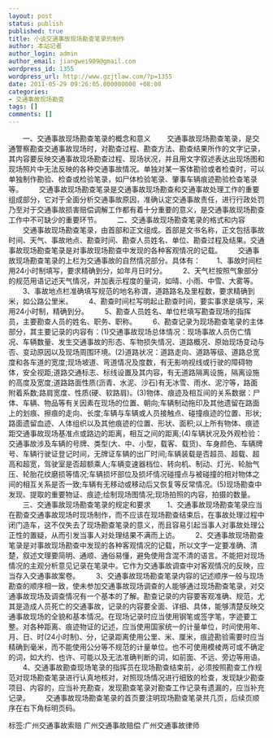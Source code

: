 ```yaml
---
layout: post
status: publish
published: true
title: 小谈交通事故现场勘查笔录的制作
author: 本站记者
author_login: admin
author_email: jiangwei909@gmail.com
wordpress_id: 1355
wordpress_url: http://www.gzjtlaw.com/?p=1355
date: 2011-05-29 09:26:05.000000000 +08:00
categories:
- 交通事故现场勘查
tags: []
comments: []
---
```

　　一、交通事故现场勘查笔录的概念和意义　　交通事故现场勘查笔录，是交通警察勘查交通事故现场时，对勘查过程、勘查方法、勘查结果所作的文字记录，其内容要反映交通事故现场勘查过程、现场状况，并且用文字叙述表达出现场图和现场照片中无法反映的各种交通事故情况。单独对某一客体勘验或者检查时，可以单独制作勘验、检查或检验笔录，如尸体检验笔录、肇事车辆痕迹勘验检查笔录等。　　交通事故现场勘查笔录是交通事故现场勘查和交通事故处理工作的重要组成部分，它对于全面分析交通事故原因，准确认定交通事故责任，进行行政处罚乃至对于交通事故损害赔偿调解工作都有着十分重要的意义，是交通事故现场勘查工作中不可缺少的重要环节。　　二、交通事故现场勘查笔录的格式和内容　　交通事故现场勘查笔录，由首部和正文组成。首部是文书名称，正文包括事故时间、天气、事故地点、勘查时间、勘查人员姓名、单位、勘查过程及结果。交通事故现场勘查笔录是对事故现场勘查中发现的各种客观情况的记载。　　交通事故现场勘查笔录的上栏为交通事故的自然情况部分。具体有：　　1、事故时间栏用24小时制填写，要求精确到分，如年月日时分。　　2、天气栏按照气象部分的规范用语记述天气情况，并加表示程度的量词，如晴、小雨、中雪、大雾等。　　3、事故地点栏准确填写规范的地名称谓，道路路名及里程数，要求精确到米，如公路公里米。　　4、勘查时间栏写明起止勘查时间，要实事求是填写，采用24小时制，精确到分。　　5、勘查人员姓名、单位栏填写勘查现场的指挥员，主要勘查人员的姓名、职务、职称。　　6、勘查记录为现场勘查笔录的主体部分，其主要记录的内容有：(1)交通事故现场总体情况：现场事故人员伤亡情况、车辆数量、发生交通事故的形态、车物损失情况、道路概况、原始现场变动与否、变动原因以及现场周围环境。(2)道路状况：道路走向、道路等级、道路总宽度和各车道的宽度;现场坡道、弯道情况及度数，有无影响视线或行驶的障碍物体，安全视距;道路交通标志、标线设置及其内容，有无道路隔离设施，隔离设施的高度及宽度;道路路面性质(沥青、水泥、沙石)有无冰雪、雨水、泥泞等，路面附着系数;路肩宽度、性质(硬、软路肩)。(3)物体、痕迹及相互间的关系数据：尸体、车辆、物品等有关因素在现场的位置、朝向;车辆制动拖印及其他遗留在路面上的划痕、擦痕的走向、长度;车辆与车辆或人员接触点、碰撞痕迹的位置、形状;路面遗留血迹、人体组织以及其他痕迹的位置、形状、面积;以上所有物体、痕迹距交通事故现场基准点或路边的距离，相互之间的距离;(4)车辆状况及外观检验：交通事故涉及车辆的号牌、类型(大、中、小型，载客、载货)、车身颜色、车辆牌号、车辆行驶证登记时间，无牌证车辆的出厂时间;车辆装载是否超员、超载、超高和超宽，驾驶室是否超额乘人;车辆变速器档位、转向机、制动、灯光、轮胎气压、轮胎花纹磨损等情况;车辆损坏部位及损坏情况碰撞点与被碰撞的相对物体之间的相互关系是否一致;车辆有无移动或移动后又恢复等反常情况。(5)现场勘查中发现、提取的重要物证、痕迹;绘制现场图情况;现场拍照的内容，拍摄的数量。　　三、交通事故现场勘查笔录的规定和要求　　1、交通事故现场勘查笔录应当在勘查交通事故现场时现场制作，而不应该在现场勘查结束后，在事故处理过程中闭门造车，这不仅失去了现场勘查笔录的意义，而且容易引起当事人对事故处理公正性的置疑，从而引发当事人对处理结果不满而上访。　　2、交通事故现场勘查笔录是对事故现场勘查中发现的各种客观情况的记载，所以文字一定要准确、清楚，叙述文理要简明、通顺、通俗易懂，避免使用含混不清的语言。不能把对现场情况的主观分析意见记录在笔录中。它作为交通事故调查中对客观情况的反映，应当存入交通事故案卷。　　3、交通事故现场勘查笔录内容的记述顺序一般与现场勘查的顺序相一致，使未参加交通事故现场调查的人能够通过现场勘查笔录，对交通事故现场及调查情况有一个基本的了解。勘查记录的内容要客观准确、规范，尤其是造成人员死亡的交通事故，记录的内容要全面、详细、具体，能够清楚反映交通事故现场的全貌和基本情况。在现场记录时应当使用钢笔或签字笔，字迹要工整。对各种距离、痕迹物证的记述，应当使用国家统一的计量单位，时间使用年、月、日、时(24小时制)、分，记录距离使用公里、米、厘米，痕迹勘验需要时应当精确到毫米，而不能使用公分等不规范的计量单位。也不可使用模棱两可或不确定的词，如大约、也许、可能以及无法准确判断的词，如前面、不远、旁边等用语。　　4、交通事故勘查现场笔录的指挥员在现场勘查结束前，必须按照勘查工作规范对现场勘查笔录进行认真地核对，对照现场情况进行细致的检查，发现缺少勘查项目、内容的，应当补充勘查，发现勘查笔录对勘查工作记录有遗漏的，应当补充记录。　　交通事故现场勘查笔录的首页要注明现场勘查笔录共几页，后续页顺序在右下角标明页码。标签:广州交通事故索赔 广州交通事故赔偿 广州交通事故律师

